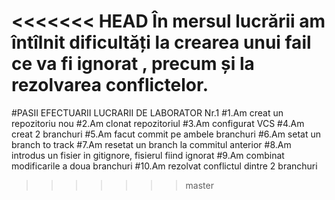 <<<<<<< HEAD
În mersul lucrării am întîlnit dificultăți la crearea  unui fail ce va fi ignorat , precum și la  rezolvarea conflictelor.
=======
#PASII EFECTUARII LUCRARII DE LABORATOR Nr.1
#1.Am creat un repozitoriu nou
#2.Am clonat repozitoriul
#3.Am configurat VCS
#4.Am creat 2 branchuri
#5.Am facut commit pe ambele branchuri
#6.Am setat un branch to track
#7.Am resetat un branch la commitul anterior
#8.Am introdus un fisier in gitignore, fisierul fiind ignorat
#9.Am combinat modificarile a doua branchuri
#10.Am rezolvat conflictul dintre 2 branchuri
>>>>>>> master
